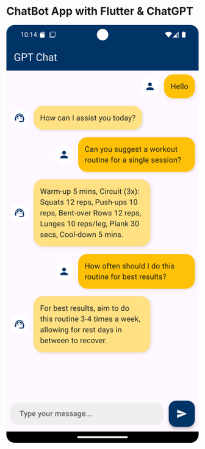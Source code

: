 # ChatBot App with Flutter & ChatGPT
  <img src="images/chatbot-screenshot.png" alt="ChatBot Screenshot" width="600"/>